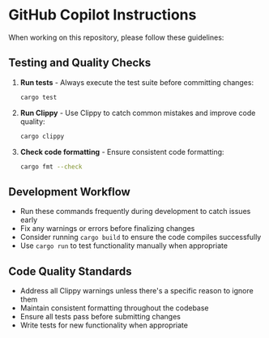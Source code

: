 # GitHub Copilot Instructions

When working on this repository, please follow these guidelines:

## Testing and Quality Checks

1. **Run tests** - Always execute the test suite before committing changes:
   ```bash
   cargo test
   ```

2. **Run Clippy** - Use Clippy to catch common mistakes and improve code quality:
   ```bash
   cargo clippy
   ```

3. **Check code formatting** - Ensure consistent code formatting:
   ```bash
   cargo fmt --check
   ```

## Development Workflow

- Run these commands frequently during development to catch issues early
- Fix any warnings or errors before finalizing changes
- Consider running `cargo build` to ensure the code compiles successfully
- Use `cargo run` to test functionality manually when appropriate

## Code Quality Standards

- Address all Clippy warnings unless there's a specific reason to ignore them
- Maintain consistent formatting throughout the codebase
- Ensure all tests pass before submitting changes
- Write tests for new functionality when appropriate